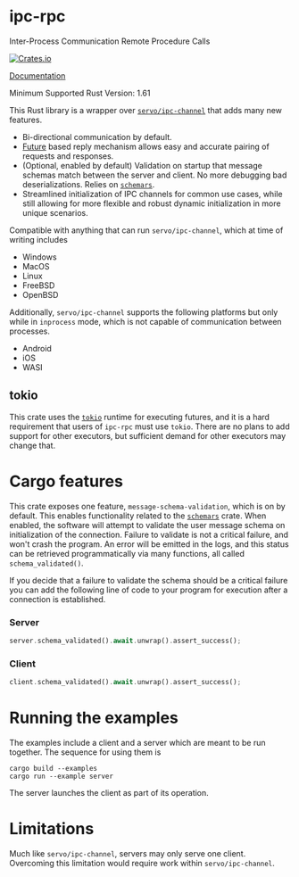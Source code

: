# ipc-rpc

Inter-Process Communication Remote Procedure Calls

[![Crates.io](https://img.shields.io/crates/v/ipc-rpc.svg)](https://crates.io/crates/ipc-rpc/)

[Documentation](https://docs.rs/ipc-rpc/)

Minimum Supported Rust Version: 1.61

This Rust library is a wrapper over [`servo/ipc-channel`](https://github.com/servo/ipc-channel) that adds many new features.

- Bi-directional communication by default.
- [Future](https://doc.rust-lang.org/stable/std/future/trait.Future.html) based reply mechanism allows easy and accurate pairing of requests and responses.
- (Optional, enabled by default) Validation on startup that message schemas match between the server and client. No more debugging bad deserializations. Relies on [`schemars`](https://crates.io/crates/schemars).
- Streamlined initialization of IPC channels for common use cases, while still allowing for more flexible and robust dynamic initialization in more unique scenarios.

Compatible with anything that can run `servo/ipc-channel`, which at time of writing includes

- Windows
- MacOS
- Linux
- FreeBSD
- OpenBSD

Additionally, `servo/ipc-channel` supports the following platforms but only while in `inprocess` mode, which is not capable of communication between processes.

- Android
- iOS
- WASI

## tokio

This crate uses the [`tokio`](https://crates.io/crates/tokio) runtime for executing futures, and it is a hard requirement that users of `ipc-rpc` must use `tokio`. There are no plans to add support for other
executors, but sufficient demand for other executors may change that.

# Cargo features

This crate exposes one feature, `message-schema-validation`, which is on by default. This enables functionality related to the [`schemars`](https://crates.io/crates/schemars) crate.
When enabled, the software will attempt to validate the user message schema on initialization of the connection. Failure to validate is not a critical failure, and won't crash the program. 
An error will be emitted in the logs, and this status can be retrieved programmatically via many functions, all called `schema_validated()`.

If you decide that a failure to validate the schema should be a critical failure you can add the following line of code to your program for execution after a connection is established.

### Server
```rust
server.schema_validated().await.unwrap().assert_success();
```

### Client
```rust
client.schema_validated().await.unwrap().assert_success();
```

# Running the examples

The examples include a client and a server which are meant to be run together. The sequence for using them is

```
cargo build --examples
cargo run --example server
```

The server launches the client as part of its operation.

# Limitations

Much like `servo/ipc-channel`, servers may only serve one client. Overcoming this limitation would require work within `servo/ipc-channel`.
